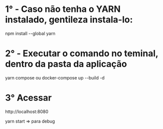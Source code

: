 # 1° - Caso não tenha o YARN instalado, gentileza instala-lo:

npm install --global yarn

# 2° - Executar o comando no teminal, dentro da pasta da aplicação

yarn compose ou docker-compose up --build -d

# 3° Acessar

http://localhost:8080

yarn start => para debug
